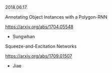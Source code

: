 2018.06.17.

Annotating Object Instances with a Polygon-RNN

https://arxiv.org/abs/1704.05548

  - Sungwhan

Squeeze-and-Excitation Networks

https://arxiv.org/abs/1709.01507

  - Jiae



